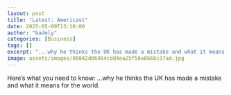 ```yaml
---
layout: post
title: "Latest: Americast"
date: 2025-05-09T13:10:00
author: "badely"
categories: [Business]
tags: []
excerpt: "...why he thinks the UK has made a mistake and what it means for the world."
image: assets/images/90842d06464cdd4ea25f56a8668c37ad.jpg
---
```


Here’s what you need to know: ...why he thinks the UK has made a mistake and what it means for the world.

